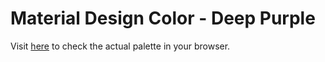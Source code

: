 Material Design Color - Deep Purple
==========
Visit [here](http://sipapp.io/p/?id=10306) to check the actual palette in your browser.